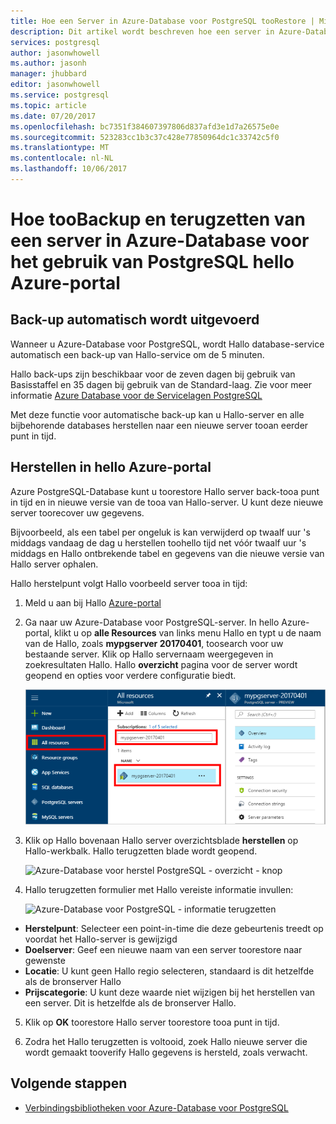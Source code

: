 ```yaml
---
title: Hoe een Server in Azure-Database voor PostgreSQL tooRestore | Microsoft Docs
description: Dit artikel wordt beschreven hoe een server in Azure-Database voor het gebruik van PostgreSQL toorestore hello Azure-portal.
services: postgresql
author: jasonwhowell
ms.author: jasonh
manager: jhubbard
editor: jasonwhowell
ms.service: postgresql
ms.topic: article
ms.date: 07/20/2017
ms.openlocfilehash: bc7351f384607397806d837afd3e1d7a26575e0e
ms.sourcegitcommit: 523283cc1b3c37c428e77850964dc1c33742c5f0
ms.translationtype: MT
ms.contentlocale: nl-NL
ms.lasthandoff: 10/06/2017
---
```

# <a name="how-toobackup-and-restore-a-server-in-azure-database-for-postgresql-using-hello-azure-portal"></a>Hoe tooBackup en terugzetten van een server in Azure-Database voor het gebruik van PostgreSQL hello Azure-portal

## <a name="backup-happens-automatically"></a>Back-up automatisch wordt uitgevoerd
Wanneer u Azure-Database voor PostgreSQL, wordt Hallo database-service automatisch een back-up van Hallo-service om de 5 minuten. 

Hallo back-ups zijn beschikbaar voor de zeven dagen bij gebruik van Basisstaffel en 35 dagen bij gebruik van de Standard-laag. Zie voor meer informatie [Azure Database voor de Servicelagen PostgreSQL](concepts-service-tiers.md)

Met deze functie voor automatische back-up kan u Hallo-server en alle bijbehorende databases herstellen naar een nieuwe server tooan eerder punt in tijd.

## <a name="restore-in-hello-azure-portal"></a>Herstellen in hello Azure-portal
Azure PostgreSQL-Database kunt u toorestore Hallo server back-tooa punt in tijd en in nieuwe versie van de tooa van Hallo-server. U kunt deze nieuwe server toorecover uw gegevens. 

Bijvoorbeeld, als een tabel per ongeluk is kan verwijderd op twaalf uur 's middags vandaag de dag u herstellen toohello tijd net vóór twaalf uur 's middags en Hallo ontbrekende tabel en gegevens van die nieuwe versie van Hallo server ophalen.

Hallo herstelpunt volgt Hallo voorbeeld server tooa in tijd:
1. Meld u aan bij Hallo [Azure-portal](https://portal.azure.com/)
2. Ga naar uw Azure-Database voor PostgreSQL-server. In hello Azure-portal, klikt u op **alle Resources** van links menu Hallo en typt u de naam van de Hallo, zoals **mypgserver 20170401**, toosearch voor uw bestaande server. Klik op Hallo servernaam weergegeven in zoekresultaten Hallo. Hallo **overzicht** pagina voor de server wordt geopend en opties voor verdere configuratie biedt.

   ![Azure-portal - toolocate uw server zoeken](media/postgresql-howto-restore-server-portal/1-locate.png)

3. Klik op Hallo bovenaan Hallo server overzichtsblade **herstellen** op Hallo-werkbalk. Hallo terugzetten blade wordt geopend.

   ![Azure-Database voor herstel PostgreSQL - overzicht - knop](./media/postgresql-howto-restore-server-portal/2_server.png)

4. Hallo terugzetten formulier met Hallo vereiste informatie invullen:

   ![Azure-Database voor PostgreSQL - informatie terugzetten ](./media/postgresql-howto-restore-server-portal/3_restore.png)
  - **Herstelpunt**: Selecteer een point-in-time die deze gebeurtenis treedt op voordat het Hallo-server is gewijzigd
  - **Doelserver**: Geef een nieuwe naam van een server toorestore naar gewenste
  - **Locatie**: U kunt geen Hallo regio selecteren, standaard is dit hetzelfde als de bronserver Hallo
  - **Prijscategorie**: U kunt deze waarde niet wijzigen bij het herstellen van een server. Dit is hetzelfde als de bronserver Hallo. 

5. Klik op **OK** toorestore Hallo server toorestore tooa punt in tijd. 

6. Zodra het Hallo terugzetten is voltooid, zoek Hallo nieuwe server die wordt gemaakt tooverify Hallo gegevens is hersteld, zoals verwacht.

## <a name="next-steps"></a>Volgende stappen
- [Verbindingsbibliotheken voor Azure-Database voor PostgreSQL](concepts-connection-libraries.md)
